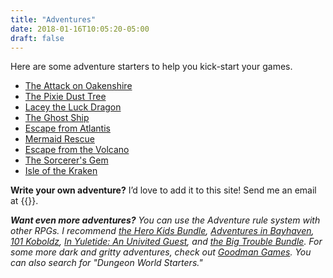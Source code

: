 ```yaml
---
title: "Adventures"
date: 2018-01-16T10:05:20-05:00
draft: false
---
```


Here are some adventure starters to help you kick-start your games.

- [The Attack on Oakenshire](/adventures/attack-on-oakenshire/)
- [The Pixie Dust Tree](/adventures/the-pixie-dust-tree/)
- [Lacey the Luck Dragon](/adventures/lacey-the-luck-dragon/)
- [The Ghost Ship](/adventures/the-ghost-ship/)
- [Escape from Atlantis](/adventures/escape-from-atlantis/)
- [Mermaid Rescue](/adventures/mermaid-rescue/)
- [Escape from the Volcano](/adventures/escape-from-the-volcano/)
- [The Sorcerer's Gem](/adventures/the-sorcerers-gem/)
- [Isle of the Kraken](/adventures/isle-of-the-kraken/)

**Write your own adventure?** I’d love to add it to this site! Send me an email at {{<email>}}.

_**Want even more adventures?** You can use the Adventure rule system with other RPGs. I recommend [the Hero Kids Bundle](https://www.drivethrurpg.com/product/115827/Hero-Kids--Complete-Fantasy-PDF-Bundle-BUNDLE), [Adventures in Bayhaven](https://www.drivethrurpg.com/product/165400/Adventures-in-Bayhaven-Ultimate-BUNDLE), [101 Koboldz](https://www.drivethrurpg.com/product/281131/Hero-Kids--Fantasy-Premium-Adventure--101-Koboldz), [In Yuletide: An Univited Guest](https://www.drivethrurpg.com/product/298178/Hero-Kids--Fantasy-Premium-Adventure--Yuletide--An-Uninvited-Guest), and [the Big Trouble Bundle](https://www.drivethrurpg.com/product/301410/Big-Trouble-Mammoth-Collection-BUNDLE). For some more dark and gritty adventures, check out [Goodman Games](https://goodman-games.com/store/pdf/). You can also search for "Dungeon World Starters."_


<!-- ## Other RPG Systems

Want even more adventures? You can use the Adventure rule system with other RPGs. I recommend:

- [The Hero Kids Bundle](https://www.drivethrurpg.com/product/115827/Hero-Kids--Complete-Fantasy-PDF-Bundle-BUNDLE)
- [Adventures in Bayhaven](https://www.drivethrurpg.com/product/165400/Adventures-in-Bayhaven-Ultimate-BUNDLE)
- [101 Koboldz](https://www.drivethrurpg.com/product/281131/Hero-Kids--Fantasy-Premium-Adventure--101-Koboldz)
- [In Yuletide: An Univited Guest](https://www.drivethrurpg.com/product/298178/Hero-Kids--Fantasy-Premium-Adventure--Yuletide--An-Uninvited-Guest)
- [The Big Trouble Bundle](https://www.drivethrurpg.com/product/301410/Big-Trouble-Mammoth-Collection-BUNDLE)

If you do a search for "Dungeon World Starters" you'll also find many, many more. -->